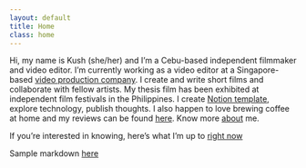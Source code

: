 ```yaml
---
layout: default
title: Home
class: home
---
```


Hi, my name is Kush (she/her) and I’m a Cebu-based independent filmmaker and video editor. I’m currently working as a video editor at a Singapore-based [video production company](https://fewstones.com/). I create and write short films and collaborate with fellow artists. My thesis film has been exhibited at independent film festivals in the Philippines. I create [Notion template](https://krabf.gumroad.com/), explore technology, publish thoughts. I also happen to love brewing coffee at home and my reviews can be found [here](coffee.krabf.com). Know more [about](/about) me.

If you’re interested in knowing, here’s what I’m up to [right now](/now)

Sample markdown [here](/markdown-cheat-sheet)